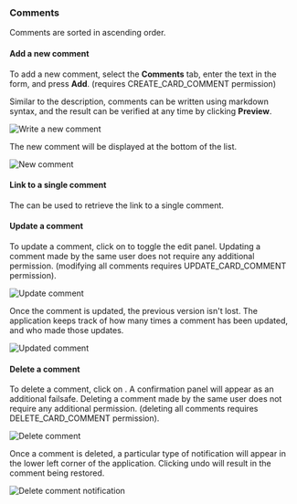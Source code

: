 ### Comments

Comments are sorted in ascending order.

#### Add a new comment

To add a new comment, select the **Comments** tab, enter the text in the form, and press **Add**.  (requires CREATE_CARD_COMMENT permission)

Similar to the description, comments can be written using markdown syntax, and the result can be verified at any time by clicking **Preview**.

<img class="pure-img" src="{{relativeRootPath}}/images/en/c04_card_comment-new.png" alt="Write a new comment">

The new comment will be displayed at the bottom of the list.

<img class="pure-img" src="{{relativeRootPath}}/images/en/c04_card_comment.png" alt="New comment">

#### Link to a single comment

The <i class="fa fa-link"></i> can be used to retrieve the link to a single comment.

#### Update a comment

To update a comment, click on <i class="fa fa-pencil"></i> to toggle the edit panel. Updating a comment made by the same user does not require any additional permission. (modifying all comments requires UPDATE_CARD_COMMENT permission).

<img class="pure-img" src="{{relativeRootPath}}/images/en/c04_card_comment-update.png" alt="Update comment">

Once the comment is updated, the previous version isn't lost. The application keeps track of how many times a comment has been updated, and who made those updates.

<img class="pure-img" src="{{relativeRootPath}}/images/en/c04_card_comment-updated.png" alt="Updated comment">

#### Delete a comment

To delete a comment, click on <i class="fa fa-trash-o"></i>. A confirmation panel will appear as an additional failsafe. Deleting a comment made by the same user does not require any additional permission. (deleting all comments requires DELETE_CARD_COMMENT permission).

<img class="pure-img" src="{{relativeRootPath}}/images/en/c04_card_comment-delete.png" alt="Delete comment">

Once a comment is deleted, a particular type of notification will appear in the lower left corner of the application. Clicking undo will result in the comment being restored.

<img class="pure-img" src="{{relativeRootPath}}/images/en/c04_card_comment-deleted-notification.png" alt="Delete comment notification">